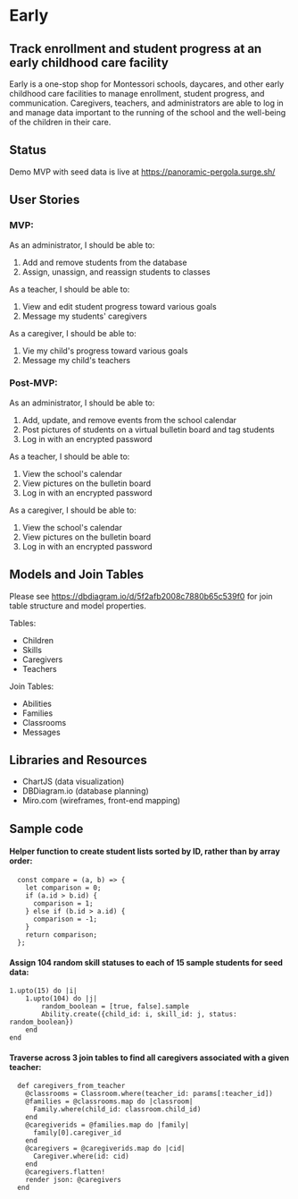 # Early
## Track enrollment and student progress at an early childhood care facility

Early is a one-stop shop for Montessori schools, daycares, and other early childhood care facilities to manage enrollment, student progress, and communication. Caregivers, teachers, and administrators are able to log in and manage data important to the running of the school and the well-being of the children in their care.

## Status

Demo MVP with seed data is live at https://panoramic-pergola.surge.sh/

## User Stories

### MVP:

As an administrator, I should be able to:
1. Add and remove students from the database
2. Assign, unassign, and reassign students to classes

As a teacher, I should be able to:
1. View and edit student progress toward various goals
2. Message my students' caregivers

As a caregiver, I should be able to:
1. Vie my child's progress toward various goals
2. Message my child's teachers

### Post-MVP:

As an administrator, I should be able to:
1. Add, update, and remove events from the school calendar
2. Post pictures of students on a virtual bulletin board and tag students
3. Log in with an encrypted password

As a teacher, I should be able to:
1. View the school's calendar
2. View pictures on the bulletin board
3. Log in with an encrypted password


As a caregiver, I should be able to:
1. View the school's calendar
2. View pictures on the bulletin board
3. Log in with an encrypted password

## Models and Join Tables
Please see https://dbdiagram.io/d/5f2afb2008c7880b65c539f0 for join table structure and model properties.

Tables:
- Children
- Skills
- Caregivers
- Teachers

Join Tables:
- Abilities
- Families
- Classrooms
- Messages

## Libraries and Resources
- ChartJS (data visualization)
- DBDiagram.io (database planning)
- Miro.com (wireframes, front-end mapping)

## Sample code


#### Helper function to create student lists sorted by ID, rather than by array order:
```
  const compare = (a, b) => {
    let comparison = 0;
    if (a.id > b.id) {
      comparison = 1;
    } else if (b.id > a.id) {
      comparison = -1;
    }
    return comparison;
  };
```

#### Assign 104 random skill statuses to each of 15 sample students for seed data:
```
1.upto(15) do |i| 
    1.upto(104) do |j|
        random_boolean = [true, false].sample
        Ability.create({child_id: i, skill_id: j, status: random_boolean})
    end
end
```

#### Traverse across 3 join tables to find all caregivers associated with a given teacher:
```
  def caregivers_from_teacher
    @classrooms = Classroom.where(teacher_id: params[:teacher_id])
    @families = @classrooms.map do |classroom|
      Family.where(child_id: classroom.child_id)
    end
    @caregiverids = @families.map do |family|
      family[0].caregiver_id
    end
    @caregivers = @caregiverids.map do |cid|
      Caregiver.where(id: cid)
    end
    @caregivers.flatten!
    render json: @caregivers
  end
```
